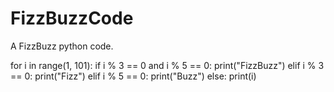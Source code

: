 # FizzBuzzCode
A FizzBuzz python code.

for i in range(1, 101):
 if i % 3 == 0 and i % 5 == 0:
 print("FizzBuzz")
 elif i % 3 == 0:
 print("Fizz")
 elif i % 5 == 0:
 print("Buzz") 
else:
 print(i)
